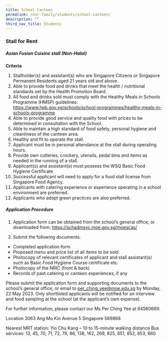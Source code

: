 ```yaml
---
title: School Canteen
permalink: /our-family/students/school-canteen/
description: ""
third_nav_title: Students
---
```

### Stall for Rent

##### Asian Fusion Cuisine stall (Non-Halal)

**Criteria**
1.	Stallholder(s) and assistant(s) who are Singapore Citizens or Singapore Permanent Residents aged 21 years old and above.
2.	Able to provide food and drinks that meet the health / nutritional standards set by the Health Promotion Board.
3.	All food and drinks sold must comply with the Healthy Meals in Schools Programme (HMSP) guidelines:
https://www.hpb.gov.sg/schools/school-programmes/healthy-meals-in-schools-programme
4.	Able to provide good service and quality food with prices to be determined in consultation with the School.
5.	Able to maintain a high standard of food safety, personal hygiene and cleanliness of the canteen area.
6.	Healthy and fit to operate the stall.
7.	Applicant must be in personal attendance at the stall during operating hours.
8.	Provide own cutleries, crockery, utensils, pedal bins and items as needed in the running of a stall.
9.	Applicant(s) and assistant(s) must possess the WSQ Basic Food Hygiene Certificate.
10.	Successful applicant will need to apply for a food stall license from Singapore Food Agency.
11.	Applicants with catering experience or experience operating in a school environment are preferred.
12.	Applicants who adopt green practices are also preferred.

##### Application Procedure
1.	Application form can be obtained from the school’s general office, or downloaded from:
https://schadmsvc.moe.gov.sg/moescas/

2.	Submit the following documents:
* Completed application form
* Proposed menu and price list of all items to be sold
* Photocopy of relevant certificates of applicant and stall assistant(s) such as Basic Food Hygiene Course certificate etc. 
* Photocopy of the NRIC (front & back)  
* Records of past catering or canteen experiences, if any

Please submit the application form and supporting documents to the school’s general office, or email to per_ching_yee@moe.edu.sg by Monday, 22 May 2023. Only shortlisted applicants will be notified for an interview and food sampling at the school (at the applicant’s own expense).

For further information, please contact our Ms Per Ching Yee at 64560669.

Location
3063 Ang Mo Kio Avenue 5 Singapore 569868

Nearest MRT station: Yio Chu Kang – 10 to 15-minute walking distance
Bus services: 13, 45, 70, 71, 72, 76, 86, 138, 162, 269, 825, 851, 852, 853, 860
